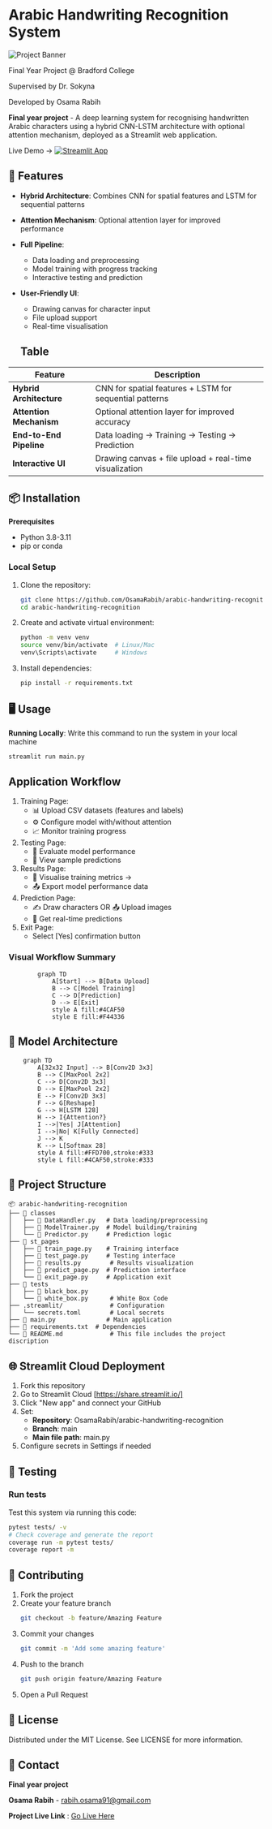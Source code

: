 # Arabic Handwriting Recognition System

![Project Banner](https://via.placeholder.com/1200x400/2D3748/FFFFFF?text=Arabic+Handwriting+Recognition+with+CNN-LSTM+and+Attention+Mechanism)

Final Year Project @ Bradford College

Supervised by Dr. Sokyna

Developed by Osama Rabih

**Final year project** - A deep learning system for recognising handwritten Arabic characters using a hybrid CNN-LSTM architecture with optional attention mechanism, deployed as a Streamlit web application.

Live Demo -> [![Streamlit App](https://static.streamlit.io/badges/streamlit_badge_black_white.svg)](https://arabic-handwriting-recognition.streamlit.app/)


## 🚀 Features

  - **Hybrid Architecture**: Combines CNN for spatial features and LSTM for sequential patterns
  - **Attention Mechanism**: Optional attention layer for improved performance
  - **Full Pipeline**: 
    - Data loading and preprocessing
    - Model training with progress tracking
    - Interactive testing and prediction
  - **User-Friendly UI**: 
    - Drawing canvas for character input
    - File upload support
    - Real-time visualisation 
    
    ## Table
| Feature | Description |
|---------|-------------|
| **Hybrid Architecture** | CNN for spatial features + LSTM for sequential patterns |
| **Attention Mechanism** | Optional attention layer for improved accuracy |
| **End-to-End Pipeline** | Data loading → Training → Testing → Prediction |
| **Interactive UI** | Drawing canvas + file upload + real-time visualization | 

## 📦 Installation
**Prerequisites**
  - Python 3.8-3.11
  - pip or conda

### Local Setup

1. Clone the repository:
   ```bash
   git clone https://github.com/OsamaRabih/arabic-handwriting-recognition.git
   cd arabic-handwriting-recognition

2. Create and activate virtual environment:
   ```bash
   python -m venv venv
   source venv/bin/activate  # Linux/Mac
   venv\Scripts\activate     # Windows

3. Install dependencies:

   ```bash
   pip install -r requirements.txt

## 🖥️ Usage

**Running Locally**: 
Write this command to run the system in your local machine
```bash
streamlit run main.py
```
## Application Workflow

1. Training Page:
    - 📊 Upload CSV datasets (features and labels)
    - ⚙️ Configure model with/without attention
    - 📈 Monitor training progress
2. Testing Page:
    - 🧪 Evaluate model performance
    - 👀 View sample predictions
3. Results Page:
    - 👀 Visualise training metrics →
    - 📤 Export model performance data
4. Prediction Page: 
    - ✍️ Draw characters OR 📤 Upload images
    - 🔮 Get real-time predictions
 5. Exit Page:
	- Select [Yes] confirmation button

###  Visual Workflow Summary
```mermaid
		graph TD
		    A[Start] --> B[Data Upload]
		    B --> C[Model Training]
		    C --> D[Prediction]
		    D --> E[Exit]
		    style A fill:#4CAF50
		    style E fill:#F44336
```
## 🧠 Model Architecture

```mermaid
	graph TD
	    A[32x32 Input] --> B[Conv2D 3x3]
	    B --> C[MaxPool 2x2]
	    C --> D[Conv2D 3x3]
	    D --> E[MaxPool 2x2]
	    E --> F[Conv2D 3x3]
	    F --> G[Reshape]
	    G --> H[LSTM 128]
	    H --> I{Attention?}
	    I -->|Yes| J[Attention]
	    I -->|No| K[Fully Connected]
	    J --> K
	    K --> L[Softmax 28]
	    style A fill:#FFD700,stroke:#333
	    style L fill:#4CAF50,stroke:#333
```
## 📂 Project Structure

	📦 arabic-handwriting-recognition
	├── 📂 classes
	│   ├── 📄 DataHandler.py   # Data loading/preprocessing
	│   ├── 📄 ModelTrainer.py  # Model building/training
	│   └── 📄 Predictor.py     # Prediction logic
	├── 📂 st_pages
	│   ├── 📄 train_page.py    # Training interface
	│   ├── 📄 test_page.py     # Testing interface
	│   ├── 📄 results.py	    # Results visualization
	│   ├── 📄 predict_page.py  # Prediction interface
	│   └── 📄 exit_page.py     # Application exit
	├── 📂 tests
	│	├── 📄 black_box.py		
	│	└── 📄 white_box.py		# White Box Code
	├── .streamlit/ 			# Configuration
	│	└── secrets.toml 		# Local secrets
	├── 📄 main.py              # Main application
	├── 📄 requirements.txt 	# Dependencies
	└── 📄 README.md 			# This file includes the project discription
	
## 🌐 Streamlit Cloud Deployment
1. Fork this repository
2. Go to Streamlit Cloud [https://share.streamlit.io/]
3. Click "New app" and connect your GitHub
4. Set:
    - **Repository**: OsamaRabih/arabic-handwriting-recognition
    - **Branch**: main
    - **Main file path**: main.py
5. Configure secrets in Settings if needed

## 🧪 Testing
### Run tests

Test this system via running this code:
```bash
pytest tests/ -v
# Check coverage and generate the report
coverage run -m pytest tests/
coverage report -m
```

## 🤝 Contributing
1. Fork the project
2. Create your feature branch
	```bash
	git checkout -b feature/Amazing Feature
 
3. Commit your changes 
	```bash
	git commit -m 'Add some amazing feature'
	```
4. Push to the branch 
	```bash
	git push origin feature/Amazing Feature
	```
5. Open a Pull Request

## 📜 License
Distributed under the MIT License. See LICENSE for more information.

## 📧 Contact
**Final year project**

**Osama Rabih** - rabih.osama91@gmail.com

**Project Live Link** : [Go Live Here](https://arabic-handwriting-recognition-system.streamlit.app/)
